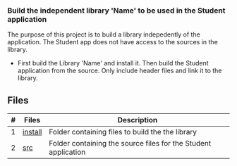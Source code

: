 ### Build the independent library 'Name' to be used in the Student application

The purpose of this project is to build a library indepedently of the application. The Student app does not have access to the sources in the library.

- First build the Library 'Name' and install it. Then build the Student application from the source. Only include header files and link it to the library.

## Files

|   #   | Files              | Description                                                     |
| :---: | -------------------|---------------------------------------------------------------- |
|   1   | [install](install) | Folder containing files to build the the library                |
|   2   | [src](src)         | Folder containing the source files for the Student application  |

